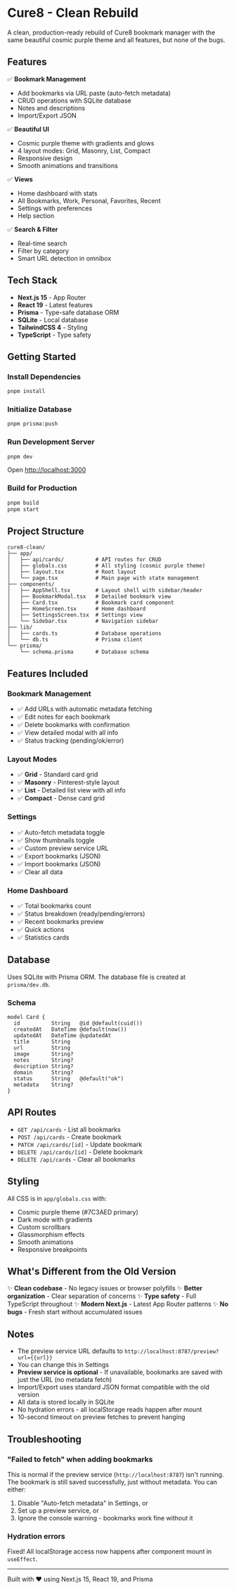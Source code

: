 # Cure8 - Clean Rebuild

A clean, production-ready rebuild of Cure8 bookmark manager with the same beautiful cosmic purple theme and all features, but none of the bugs.

## Features

✅ **Bookmark Management**
- Add bookmarks via URL paste (auto-fetch metadata)
- CRUD operations with SQLite database
- Notes and descriptions
- Import/Export JSON

✅ **Beautiful UI**
- Cosmic purple theme with gradients and glows
- 4 layout modes: Grid, Masonry, List, Compact
- Responsive design
- Smooth animations and transitions

✅ **Views**
- Home dashboard with stats
- All Bookmarks, Work, Personal, Favorites, Recent
- Settings with preferences
- Help section

✅ **Search & Filter**
- Real-time search
- Filter by category
- Smart URL detection in omnibox

## Tech Stack

- **Next.js 15** - App Router
- **React 19** - Latest features
- **Prisma** - Type-safe database ORM
- **SQLite** - Local database
- **TailwindCSS 4** - Styling
- **TypeScript** - Type safety

## Getting Started

### Install Dependencies

```bash
pnpm install
```

### Initialize Database

```bash
pnpm prisma:push
```

### Run Development Server

```bash
pnpm dev
```

Open [http://localhost:3000](http://localhost:3000)

### Build for Production

```bash
pnpm build
pnpm start
```

## Project Structure

```
cure8-clean/
├── app/
│   ├── api/cards/          # API routes for CRUD
│   ├── globals.css         # All styling (cosmic purple theme)
│   ├── layout.tsx          # Root layout
│   └── page.tsx            # Main page with state management
├── components/
│   ├── AppShell.tsx        # Layout shell with sidebar/header
│   ├── BookmarkModal.tsx   # Detailed bookmark view
│   ├── Card.tsx            # Bookmark card component
│   ├── HomeScreen.tsx      # Home dashboard
│   ├── SettingsScreen.tsx  # Settings view
│   └── Sidebar.tsx         # Navigation sidebar
├── lib/
│   ├── cards.ts            # Database operations
│   └── db.ts               # Prisma client
└── prisma/
    └── schema.prisma       # Database schema
```

## Features Included

### Bookmark Management
- ✅ Add URLs with automatic metadata fetching
- ✅ Edit notes for each bookmark
- ✅ Delete bookmarks with confirmation
- ✅ View detailed modal with all info
- ✅ Status tracking (pending/ok/error)

### Layout Modes
- ✅ **Grid** - Standard card grid
- ✅ **Masonry** - Pinterest-style layout
- ✅ **List** - Detailed list view with all info
- ✅ **Compact** - Dense card grid

### Settings
- ✅ Auto-fetch metadata toggle
- ✅ Show thumbnails toggle
- ✅ Custom preview service URL
- ✅ Export bookmarks (JSON)
- ✅ Import bookmarks (JSON)
- ✅ Clear all data

### Home Dashboard
- ✅ Total bookmarks count
- ✅ Status breakdown (ready/pending/errors)
- ✅ Recent bookmarks preview
- ✅ Quick actions
- ✅ Statistics cards

## Database

Uses SQLite with Prisma ORM. The database file is created at `prisma/dev.db`.

### Schema

```prisma
model Card {
  id          String   @id @default(cuid())
  createdAt   DateTime @default(now())
  updatedAt   DateTime @updatedAt
  title       String
  url         String
  image       String?
  notes       String?
  description String?
  domain      String?
  status      String   @default("ok")
  metadata    String?
}
```

## API Routes

- `GET /api/cards` - List all bookmarks
- `POST /api/cards` - Create bookmark
- `PATCH /api/cards/[id]` - Update bookmark
- `DELETE /api/cards/[id]` - Delete bookmark
- `DELETE /api/cards` - Clear all bookmarks

## Styling

All CSS is in `app/globals.css` with:
- Cosmic purple theme (#7C3AED primary)
- Dark mode with gradients
- Custom scrollbars
- Glassmorphism effects
- Smooth animations
- Responsive breakpoints

## What's Different from the Old Version

✨ **Clean codebase** - No legacy issues or browser polyfills
✨ **Better organization** - Clear separation of concerns
✨ **Type safety** - Full TypeScript throughout
✨ **Modern Next.js** - Latest App Router patterns
✨ **No bugs** - Fresh start without accumulated issues

## Notes

- The preview service URL defaults to `http://localhost:8787/preview?url={{url}}`
- You can change this in Settings
- **Preview service is optional** - If unavailable, bookmarks are saved with just the URL (no metadata fetch)
- Import/Export uses standard JSON format compatible with the old version
- All data is stored locally in SQLite
- No hydration errors - all localStorage reads happen after mount
- 10-second timeout on preview fetches to prevent hanging

## Troubleshooting

### "Failed to fetch" when adding bookmarks
This is normal if the preview service (`http://localhost:8787`) isn't running. The bookmark is still saved successfully, just without metadata. You can either:
1. Disable "Auto-fetch metadata" in Settings, or
2. Set up a preview service, or
3. Ignore the console warning - bookmarks work fine without it

### Hydration errors
Fixed! All localStorage access now happens after component mount in `useEffect`.

---

Built with ❤️ using Next.js 15, React 19, and Prisma
